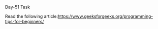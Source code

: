 Day-51 Task

Read the following article:https://www.geeksforgeeks.org/programming-tips-for-beginners/

